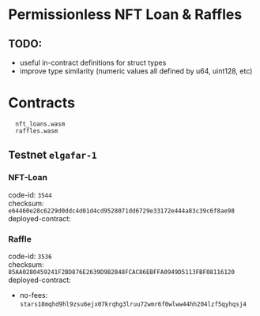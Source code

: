# Permissionless NFT Loan & Raffles

## TODO:
- useful in-contract definitions for struct types
- improve type similarity (numeric values all defined by u64, uint128, etc)


# Contracts
```
  nft_loans.wasm
  raffles.wasm
```
## Testnet `elgafar-1` 

### NFT-Loan
code-id: `3544` \
checksum: `e64460e28c6229d0ddc4d01d4cd9528071dd6729e33172e444a83c39c6f8ae98` \
deployed-contract:

### Raffle
code-id:   `3536` \
checksum: `85AA0280459241F2BD876E2639D9B2B48FCAC86EBFFA0949D5113FBF08116120` \
deployed-contract: 
- no-fees: `stars18mqhd9hl9zsu6ejx07krqhg3lruu72wmr6f0wlww44hh204lzf5qyhqsj4`
